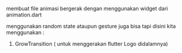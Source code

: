 membuat file animasi bergerak dengan menggunakan widget dari animation.dart

menggunakan random state ataupun gesture juga bisa tapi disini kita menggunakan :

1. GrowTransition ( untuk menggerakan flutter Logo didalamnya)
